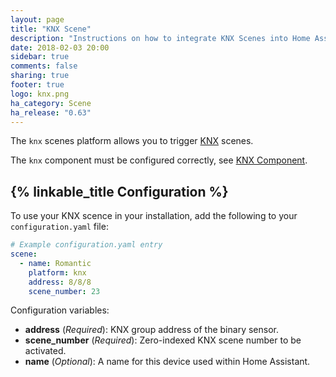 ```yaml
---
layout: page
title: "KNX Scene"
description: "Instructions on how to integrate KNX Scenes into Home Assistant."
date: 2018-02-03 20:00
sidebar: true
comments: false
sharing: true
footer: true
logo: knx.png
ha_category: Scene
ha_release: "0.63"
---
```


The `knx` scenes platform allows you to trigger [KNX](http://www.knx.org) scenes.

The `knx` component must be configured correctly, see [KNX Component](/components/knx).

## {% linkable_title Configuration %}

To use your KNX scence in your installation, add the following to your `configuration.yaml` file:

```yaml
# Example configuration.yaml entry
scene:
  - name: Romantic
    platform: knx
    address: 8/8/8
    scene_number: 23
```

Configuration variables:

- **address** (*Required*): KNX group address of the binary sensor.
- **scene_number** (*Required*): Zero-indexed KNX scene number to be activated.
- **name** (*Optional*): A name for this device used within Home Assistant.

